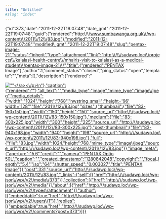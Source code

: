 ```yaml
---
title: "Untitled"
#slug: "index"
---
```


{"id":373,"date":"2011-12-22T19:07:48","date\_gmt":"2011-12-22T19:07:48","guid":{"rendered":"http:\\/\\/www.sumbawanga.org.uk\\/wp-content\\/2011\\/12\\/83.jpg"},"modified":"2011-12-22T19:07:48","modified\_gmt":"2011-12-22T19:07:48","slug":"pentax-image-21","status":"inherit","type":"attachment","link":"http:\\/\\/sudawp.loc\\/projects\\/kalalasi-health-centre\\/mhairis-visit-to-kalalasi-as-a-medical-student\\/pentax-image-21\\/","title":{"rendered":"PENTAX Image"},"author":1,"comment\_status":"closed","ping\_status":"open","template":"","meta":\[\],"description":{"rendered":"

[![\"\"](\"http:\/\/sudawp.loc\/wp-content\/2011\/12\/83-300x225.jpg\")<\\/a><\\/p>\\n"},"caption":{"rendered":""},"alt\_text":"","media\_type":"image","mime\_type":"image\\/jpeg","media\_details":{"width":"1024","height":"768","hwstring\_small":"height='96' width='128'","file":"2011\\/12\\/83.jpg","sizes":{"thumbnail":{"file":"83-150x150.jpg","width":"150","height":"150","source\_url":"http:\\/\\/sudawp.loc\\/wp-content\\/2011\\/12\\/83-150x150.jpg"},"medium":{"file":"83-300x225.jpg","width":"300","height":"225","source\_url":"http:\\/\\/sudawp.loc\\/wp-content\\/2011\\/12\\/83-300x225.jpg"},"post-thumbnail":{"file":"83-940x198.jpg","width":"940","height":"198","source\_url":"http:\\/\\/sudawp.loc\\/wp-content\\/2011\\/12\\/83-940x198.jpg"},"full":{"file":"83.jpg","width":1024,"height":768,"mime\_type":"image\\/jpeg","source\_url":"http:\\/\\/sudawp.loc\\/wp-content\\/2011\\/12\\/83.jpg"}},"image\_meta":{"aperture":"5.6","credit":"","camera":"PENTAX Optio 50L","caption":"","created\_timestamp":"1280842048","copyright":"","focal\_length":"5.4","iso":"64","shutter\_speed":"0.003027","title":"PENTAX Image"}},"post":331,"source\_url":"http:\\/\\/sudawp.loc\\/wp-content\\/2011\\/12\\/83.jpg","\_links":{"self":\[{"href":"http:\\/\\/sudawp.loc\\/wp-json\\/wp\\/v2\\/media\\/373"}\],"collection":\[{"href":"http:\\/\\/sudawp.loc\\/wp-json\\/wp\\/v2\\/media"}\],"about":\[{"href":"http:\\/\\/sudawp.loc\\/wp-json\\/wp\\/v2\\/types\\/attachment"}\],"author":\[{"embeddable":true,"href":"http:\\/\\/sudawp.loc\\/wp-json\\/wp\\/v2\\/users\\/1"}\],"replies":\[{"embeddable":true,"href":"http:\\/\\/sudawp.loc\\/wp-json\\/wp\\/v2\\/comments?post=373"}\]}}](http:\/\/sudawp.loc\/wp-content\/2011\/12\/83.jpg)